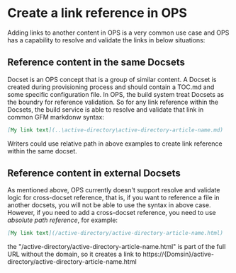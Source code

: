 # Create a link reference in OPS
Adding links to another content in OPS is a very common use case and OPS has a capability to resolve and validate the links in below situations: 

## Reference content in the same Docsets
Docset is an OPS concept that is a group of similar content. A Docset is created during provisioning process and should contain a TOC.md and some specific configuration file. In OPS, the build system treat Docsets as the boundry for reference validation. So for any link reference within the Docsets, the build service is able to resolve and validate that link in common GFM markdonw syntax:

```md
[My link text](..\active-directory\active-directory-article-name.md)
```
Writers could use relative path in above examples to create link reference within the same docset. 

## Reference content in external Docsets
As mentioned above, OPS currently doesn't support resolve and validate logic for cross-docset reference, that is, if you want to reference a file in another docsets, you will not be able to use the syntax in above case. However, if you need to add a cross-docset reference, you need to use *absolute path reference*, for example:

```md
[My link text](/active-directory/active-directory-article-name.html)
```
the "/active-directory/active-directory-article-name.html" is part of the full URL without the domain, so it creates a link to https://{Domsin}/active-directory/active-directory-article-name.html